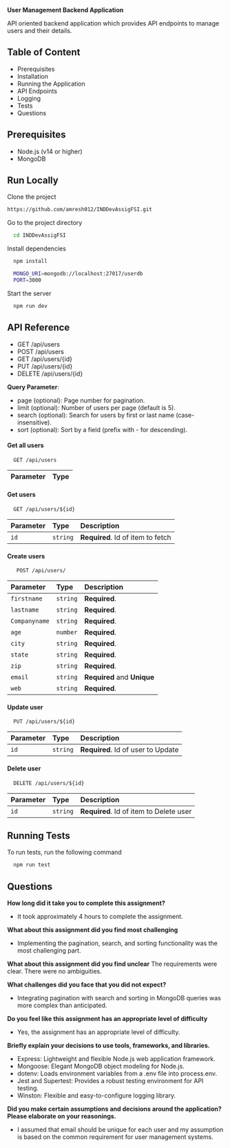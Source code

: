 
 **User Management Backend Application**

 API oriented backend application which provides API endpoints to manage users and their details.



## Table of Content

- Prerequisites
- Installation
- Running the Application
- API Endpoints
- Logging
- Tests
- Questions
## Prerequisites

- Node.js (v14 or higher)
- MongoDB
## Run Locally

Clone the project

```bash
https://github.com/amresh012/INDDevAssigFSI.git
```

Go to the project directory

```bash
  cd INDDevAssigFSI
```

Install dependencies

```bash
  npm install
```

```bash
  MONGO_URI=mongodb://localhost:27017/userdb
  PORT=3000
```

Start the server

```bash
  npm run dev
```


## API Reference

- GET /api/users
- POST /api/users
- GET /api/users/{id}
- PUT /api/users/{id}
- DELETE /api/users/{id}

**Query Parameter**:

- page (optional): Page number for pagination.
- limit (optional): Number of users per page (default is 5).
- search (optional): Search for users by first or last name (case-insensitive).
- sort (optional): Sort by a field (prefix with - for descending).

#### Get all users

```http://localhost:5000
  GET /api/users
```

| Parameter | Type     
| :-------- | :------- 


#### Get users

```http://localhost:5000
  GET /api/users/${id}
```

| Parameter | Type     | Description                       |
| :-------- | :------- | :-------------------------------- |
| `id`      | `string` | **Required**. Id of item to fetch |

#### Create users

```http://localhost:5000
   POST /api/users/
```

| Parameter | Type     | Description                       |
| :-------- | :------- | :-------------------------------- |
| `firstname`      | `string` | **Required**. |
| `lastname`      | `string` | **Required**. |
| `Companyname`      | `string` | **Required**. |
| `age`      | `number` | **Required**. |
| `city`      | `string` | **Required**. |
| `state`      | `string` | **Required**. |
| `zip`      | `string` | **Required**. |
| `email`      | `string` | **Required** and **Unique** |
| `web`      | `string` | **Required**. |


#### Update user

```http://localhost:5000
  PUT /api/users/${id}
```

| Parameter | Type     | Description                       |
| :-------- | :------- | :-------------------------------- |
| `id`      | `string` | **Required**. Id of user to Update |


#### Delete user

```http://localhost:5000
  DELETE /api/users/${id}
```

| Parameter | Type     | Description                       |
| :-------- | :------- | :-------------------------------- |
| `id`      | `string` | **Required**. Id of item to Delete user |

## Running Tests

To run tests, run the following command

```bash
  npm run test
```


## Questions


**How long did it take you to complete this assignment?**
 - It took approximately 4 hours to complete the assignment.

**What about this assignment did you find most challenging**
- Implementing the pagination, search, and sorting functionality was the most challenging part.

**What about this assignment did you find unclear**
The requirements were clear. There were no ambiguities.

**What challenges did you face that you did not expect?**
- Integrating pagination with search and sorting in MongoDB queries was more complex than anticipated.

**Do you feel like this assignment has an appropriate level of difficulty**
- Yes, the assignment has an appropriate level of difficulty.

**Briefly explain your decisions to use tools, frameworks, and libraries.**

- Express: Lightweight and flexible Node.js web application framework.
- Mongoose: Elegant MongoDB object modeling for Node.js.
- dotenv: Loads environment variables from a .env file into process.env.
- Jest and Supertest: Provides a robust testing environment for API testing.
- Winston: Flexible and easy-to-configure logging library.

**Did you make certain assumptions and decisions around the application? Please elaborate on your reasonings.**

- I assumed that email should be unique for each user and my assumption is based on the common requirement for user management systems.